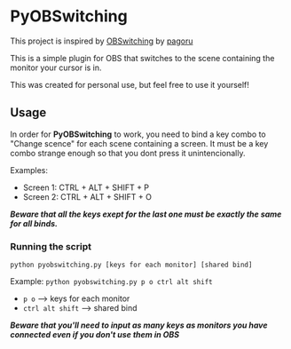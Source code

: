 # PyOBSwitching
This project is inspired by [OBSwitching](https://github.com/pagoru/OBSwitching) by [pagoru](https://github.com/pagoru)

This is a simple plugin for OBS that switches to the scene containing the monitor your cursor is in.

This was created for personal use, but feel free to use it yourself!

## Usage
In order for **PyOBSwitching** to work, you need to bind a key combo to "Change scence" for each scene containing a screen. It must be a key combo strange enough so that you dont press it unintencionally.

Examples:
 - Screen 1: CTRL + ALT + SHIFT + P
 - Screen 2: CTRL + ALT + SHIFT + O

***Beware that all the keys exept for the last one must be exactly the same for all binds.***
 
 ### Running the script
 `python pyobswitching.py [keys for each monitor] [shared bind]`

Example: `python pyobswitching.py p o ctrl alt shift`
- `p o` --> keys for each monitor
- `ctrl alt shift` --> shared bind

***Beware that you'll need to input  as many keys as  monitors you have connected  even if you don't use them in OBS***
